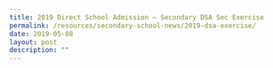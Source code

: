 ```yaml
---
title: 2019 Direct School Admission – Secondary DSA Sec Exercise
permalink: /resources/secondary-school-news/2019-dsa-exercise/
date: 2019-05-08
layout: post
description: ""
---
```

